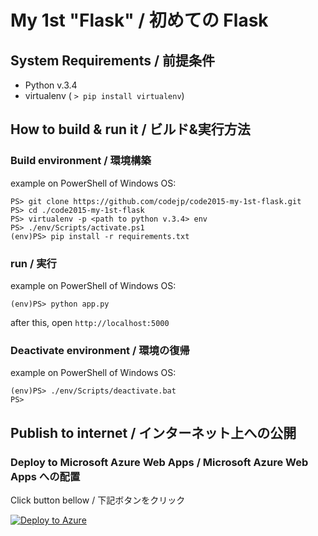 # My 1st "Flask" / 初めての Flask

## System Requirements / 前提条件

- Python v.3.4
- virtualenv ( `> pip install virtualenv`)

## How to build & run it / ビルド&実行方法

### Build environment / 環境構築

example on PowerShell of Windows OS:
```
PS> git clone https://github.com/codejp/code2015-my-1st-flask.git
PS> cd ./code2015-my-1st-flask
PS> virtualenv -p <path to python v.3.4> env
PS> ./env/Scripts/activate.ps1
(env)PS> pip install -r requirements.txt
```

### run / 実行
example on PowerShell of Windows OS:
```
(env)PS> python app.py
```

after this, open `http://localhost:5000`

### Deactivate environment / 環境の復帰
example on PowerShell of Windows OS:
```
(env)PS> ./env/Scripts/deactivate.bat
PS>
```
## Publish to internet / インターネット上への公開

### Deploy to Microsoft Azure Web Apps / Microsoft Azure Web Apps への配置

Click button bellow / 下記ボタンをクリック

[![Deploy to Azure](https://azuredeploy.net/deploybutton.png)](https://azuredeploy.net/)
